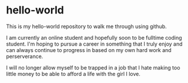# hello-world
This is my hello-world repository to walk me through using github.

I am currently an online student and hopefully soon to be fulltime coding student.  I'm hoping to pursue a career in something that I truly enjoy and can always continue to progress in based on my own hard work and perserverance.

I will no longer allow myself to be trapped in a job that I hate making too little money to be able to afford a life with the girl I love.
